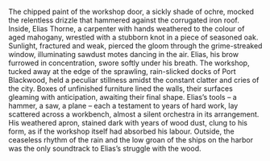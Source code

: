 The chipped paint of the workshop door, a sickly shade of ochre, mocked the relentless drizzle that hammered against the corrugated iron roof.  Inside, Elias Thorne, a carpenter with hands weathered to the colour of aged mahogany, wrestled with a stubborn knot in a piece of seasoned oak.  Sunlight, fractured and weak, pierced the gloom through the grime-streaked window, illuminating sawdust motes dancing in the air.  Elias, his brow furrowed in concentration, swore softly under his breath.  The workshop, tucked away at the edge of the sprawling, rain-slicked docks of Port Blackwood, held a peculiar stillness amidst the constant clatter and cries of the city.  Boxes of unfinished furniture lined the walls, their surfaces gleaming with anticipation, awaiting their final shape.  Elias’s tools – a hammer, a saw, a plane – each a testament to years of hard work, lay scattered across a workbench, almost a silent orchestra in its arrangement.  His weathered apron, stained dark with years of wood dust, clung to his form, as if the workshop itself had absorbed his labour. Outside, the ceaseless rhythm of the rain and the low groan of the ships on the harbor was the only soundtrack to Elias’s struggle with the wood.
